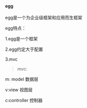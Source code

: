#### egg

egg是一个为企业级框架和应用而生框架

egg特点：

1.egg是一个框架

2.egg约定大于配置

3.mvc

>mvc:

m: model        数据层

v:view          视图层

c:controller    控制器







